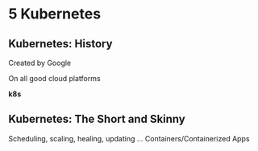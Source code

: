 # 5 Kubernetes

## Kubernetes: History

Created by Google

On all good cloud platforms

**k8s**

## Kubernetes: The Short and Skinny

Scheduling, scaling, healing, updating ... Containers/Containerized Apps


